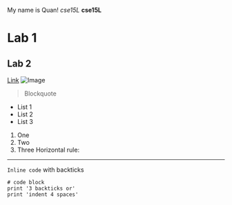 My name is Quan!
*cse15L*
**cse15L**
# Lab 1
## Lab 2
[Link](youtube.com)
![Image](https://www.google.com/url?sa=i&url=https%3A%2F%2Fen.wikipedia.org%2Fwiki%2FDoraemon_(character)&psig=AOvVaw3uOY7UXfKB_jsvl7oGBg_R&ust=1642203911178000&source=images&cd=vfe&ved=0CAsQjRxqFwoTCNCAurn0r_UCFQAAAAAdAAAAABAD)
> Blockquote
* List 1
* List 2
* List 3
1. One
2. Two
3. Three
Horizontal rule:
---
`Inline code` with backticks

```
# code block
print '3 backticks or'
print 'indent 4 spaces'
```
